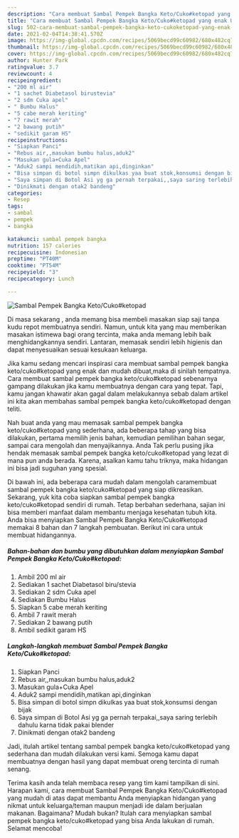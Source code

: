```yaml
---
description: "Cara membuat Sambal Pempek Bangka Keto/Cuko#ketopad yang enak Untuk Jualan"
title: "Cara membuat Sambal Pempek Bangka Keto/Cuko#ketopad yang enak Untuk Jualan"
slug: 502-cara-membuat-sambal-pempek-bangka-keto-cukoketopad-yang-enak-untuk-jualan
date: 2021-02-04T14:38:41.570Z
image: https://img-global.cpcdn.com/recipes/5069becd99c60982/680x482cq70/sambal-pempek-bangka-ketocukoketopad-foto-resep-utama.jpg
thumbnail: https://img-global.cpcdn.com/recipes/5069becd99c60982/680x482cq70/sambal-pempek-bangka-ketocukoketopad-foto-resep-utama.jpg
cover: https://img-global.cpcdn.com/recipes/5069becd99c60982/680x482cq70/sambal-pempek-bangka-ketocukoketopad-foto-resep-utama.jpg
author: Hunter Park
ratingvalue: 3.7
reviewcount: 4
recipeingredient:
- "200 ml air"
- "1 sachet Diabetasol birustevia"
- "2 sdm Cuka apel"
- " Bumbu Halus"
- "5 cabe merah keriting"
- "7 rawit merah"
- "2 bawang putih"
- "sedikit garam HS"
recipeinstructions:
- "Siapkan Panci"
- "Rebus air,,masukan bumbu halus,aduk2"
- "Masukan gula+Cuka Apel"
- "Aduk2 sampi mendidih,matikan api,dinginkan"
- "Bisa simpan di botol simpn dikulkas yaa buat stok,konsumsi dengan bijak"
- "Saya simpan di Botol Asi yg ga pernah terpakai,,saya saring terlebih dahulu karna tidak pakai blender"
- "Dinikmati dengan otak2 bandeng"
categories:
- Resep
tags:
- sambal
- pempek
- bangka

katakunci: sambal pempek bangka 
nutrition: 157 calories
recipecuisine: Indonesian
preptime: "PT40M"
cooktime: "PT54M"
recipeyield: "3"
recipecategory: Lunch

---
```



![Sambal Pempek Bangka Keto/Cuko#ketopad](https://img-global.cpcdn.com/recipes/5069becd99c60982/680x482cq70/sambal-pempek-bangka-ketocukoketopad-foto-resep-utama.jpg)

Di masa  sekarang , anda memang bisa membeli masakan siap saji tanpa kudu repot membuatnya sendiri. Namun, untuk kita yang mau memberikan masakan istimewa bagi orang tercinta, maka anda memang lebih baik menghidangkannya sendiri. Lantaran, memasak sendiri lebih higienis dan dapat menyesuaikan sesuai kesukaan keluarga.

Jika kamu sedang mencari inspirasi cara membuat sambal pempek bangka keto/cuko#ketopad yang enak dan mudah dibuat,maka di sinilah tempatnya. Cara membuat sambal pempek bangka keto/cuko#ketopad  sebenarnya gampang dilakukan jika kamu membuatnya dengan cara yang tepat. Tapi, kamu jangan khawatir akan gagal dalam melakukannya 
sebab dalam artikel ini kita akan membahas sambal pempek bangka keto/cuko#ketopad dengan teliti.  



Nah buat anda yang mau memasak sambal pempek bangka keto/cuko#ketopad yang sederhana, ada beberapa tahap yang bisa dilakukan, pertama memilih jenis bahan, kemudian pemilihan bahan segar, sampai cara mengolah dan menyajikannya. Anda Tak perlu pusing jika hendak memasak sambal pempek bangka keto/cuko#ketopad yang lezat di mana pun anda berada. Karena, asalkan kamu  tahu triknya, maka hidangan ini bisa jadi suguhan yang spesial.

Di bawah ini, ada beberapa cara mudah dalam mengolah caramembuat sambal pempek bangka keto/cuko#ketopad yang siap dikreasikan. Sekarang, yuk kita coba siapkan sambal pempek bangka keto/cuko#ketopad sendiri di rumah. Tetap berbahan sederhana, sajian ini bisa memberi manfaat dalam membantu menjaga kesehatan tubuh kita. Anda bisa menyiapkan Sambal Pempek Bangka Keto/Cuko#ketopad memakai 8 bahan dan 7 langkah pembuatan. Berikut ini cara untuk membuat hidangannya.

<!--inarticleads1-->

##### Bahan-bahan dan bumbu yang dibutuhkan dalam menyiapkan Sambal Pempek Bangka Keto/Cuko#ketopad:

1. Ambil 200 ml air
1. Sediakan 1 sachet Diabetasol biru/stevia
1. Sediakan 2 sdm Cuka apel
1. Sediakan  Bumbu Halus
1. Siapkan 5 cabe merah keriting
1. Ambil 7 rawit merah
1. Sediakan 2 bawang putih
1. Ambil sedikit garam HS




<!--inarticleads2-->

##### Langkah-langkah membuat Sambal Pempek Bangka Keto/Cuko#ketopad:

1. Siapkan Panci
1. Rebus air,,masukan bumbu halus,aduk2
1. Masukan gula+Cuka Apel
1. Aduk2 sampi mendidih,matikan api,dinginkan
1. Bisa simpan di botol simpn dikulkas yaa buat stok,konsumsi dengan bijak
1. Saya simpan di Botol Asi yg ga pernah terpakai,,saya saring terlebih dahulu karna tidak pakai blender
1. Dinikmati dengan otak2 bandeng




Jadi, itulah artikel tentang  sambal pempek bangka keto/cuko#ketopad  yang sederhana dan mudah dilakukan versi kami. Semoga kamu dapat membuatnya dengan hasil yang dapat membuat oreng tercinta di rumah senang. 

Terima kasih anda telah membaca resep yang tim kami tampilkan di sini. Harapan kami, cara membuat  Sambal Pempek Bangka Keto/Cuko#ketopad yang mudah di atas dapat membantu Anda menyiapkan hidangan yang nikmat untuk keluarga/teman maupun menjadi ide dalam berjualan makanan. Bagaimana? Mudah bukan? Itulah cara menyiapkan sambal pempek bangka keto/cuko#ketopad yang bisa Anda lakukan di rumah. Selamat mencoba!

